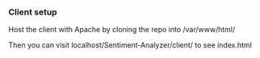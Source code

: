 ### Client setup

Host the client with Apache by cloning the repo into /var/www/html/

Then you can visit localhost/Sentiment-Analyzer/client/ to see index.html
